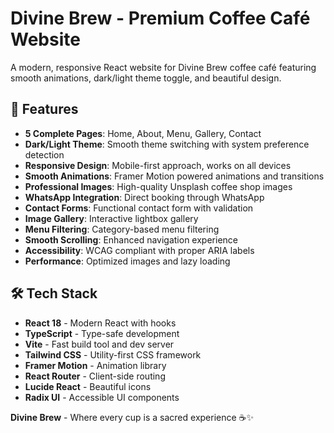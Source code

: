 # Divine Brew - Premium Coffee Café Website

A modern, responsive React website for Divine Brew coffee café featuring smooth animations, dark/light theme toggle, and beautiful design.

## 🚀 Features

- **5 Complete Pages**: Home, About, Menu, Gallery, Contact
- **Dark/Light Theme**: Smooth theme switching with system preference detection
- **Responsive Design**: Mobile-first approach, works on all devices
- **Smooth Animations**: Framer Motion powered animations and transitions
- **Professional Images**: High-quality Unsplash coffee shop images
- **WhatsApp Integration**: Direct booking through WhatsApp
- **Contact Forms**: Functional contact form with validation
- **Image Gallery**: Interactive lightbox gallery
- **Menu Filtering**: Category-based menu filtering
- **Smooth Scrolling**: Enhanced navigation experience
- **Accessibility**: WCAG compliant with proper ARIA labels
- **Performance**: Optimized images and lazy loading

## 🛠️ Tech Stack

- **React 18** - Modern React with hooks
- **TypeScript** - Type-safe development
- **Vite** - Fast build tool and dev server
- **Tailwind CSS** - Utility-first CSS framework
- **Framer Motion** - Animation library
- **React Router** - Client-side routing
- **Lucide React** - Beautiful icons
- **Radix UI** - Accessible UI components




**Divine Brew** - Where every cup is a sacred experience ☕✨


